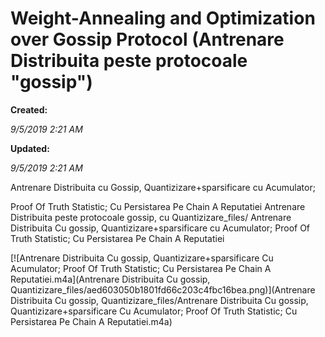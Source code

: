 Weight-Annealing and Optimization over Gossip Protocol (Antrenare Distribuita peste protocoale "gossip")  
========================================================================================================================================

**Created:**

_9/5/2019 2:21 AM_

**Updated:**

_9/5/2019 2:21 AM_

  

Antrenare Distribuita cu Gossip, 
Quantizizare+sparsificare cu Acumulator; 

Proof Of Truth Statistic; 
Cu Persistarea Pe Chain A Reputatiei
Antrenare Distribuita peste protocoale gossip, cu Quantizizare_files/
Antrenare Distribuita Cu gossip, Quantizizare+sparsificare cu Acumulator; 
Proof Of Truth Statistic; Cu Persistarea Pe Chain A Reputatiei

[![Antrenare Distribuita Cu gossip, Quantizizare+sparsificare Cu Acumulator; Proof Of Truth Statistic; Cu Persistarea Pe Chain A Reputatiei.m4a](Antrenare Distribuita Cu gossip, Quantizizare_files/aed603050b1801fd66c203c4fbc16bea.png)](Antrenare Distribuita Cu gossip, Quantizizare_files/Antrenare Distribuita Cu gossip, Quantizizare+sparsificare Cu Acumulator; Proof Of Truth Statistic; Cu Persistarea Pe Chain A Reputatiei.m4a)